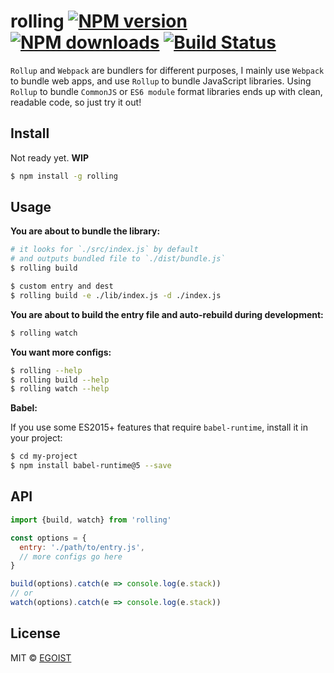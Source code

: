 # rolling [![NPM version](https://img.shields.io/npm/v/rolling.svg)](https://npmjs.com/package/rolling) [![NPM downloads](https://img.shields.io/npm/dm/rolling.svg)](https://npmjs.com/package/rolling) [![Build Status](https://img.shields.io/circleci/project/egoist/rolling/master.svg)](https://circleci.com/gh/egoist/rolling)

`Rollup` and `Webpack` are bundlers for different purposes, I mainly use `Webpack` to bundle web apps, and use `Rollup` to bundle JavaScript libraries. Using `Rollup` to bundle `CommonJS` or `ES6 module` format libraries ends up with clean, readable code, so just try it out!

## Install

Not ready yet. **WIP**

```bash
$ npm install -g rolling
```

## Usage

**You are about to bundle the library:**

```bash
# it looks for `./src/index.js` by default
# and outputs bundled file to `./dist/bundle.js`
$ rolling build

$ custom entry and dest
$ rolling build -e ./lib/index.js -d ./index.js
```

**You are about to build the entry file and auto-rebuild during development:**

```bash
$ rolling watch
```

**You want more configs:**

```bash
$ rolling --help
$ rolling build --help
$ rolling watch --help
```

**Babel:**

If you use some ES2015+ features that require `babel-runtime`, install it in your project:

```bash
$ cd my-project
$ npm install babel-runtime@5 --save
```

## API

```javascript
import {build, watch} from 'rolling'

const options = {
  entry: './path/to/entry.js',
  // more configs go here
}

build(options).catch(e => console.log(e.stack))
// or
watch(options).catch(e => console.log(e.stack))
```

## License

MIT © [EGOIST](https://github.com/egoist)
